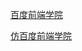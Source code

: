 
[百度前端学院](http://ife.baidu.com/static/warmup.html#modile.qq.com?qq-pf-to=pcqq.c2c)
  

    

[仿百度前端学院](http://niqiufly.github.io/task_0)


